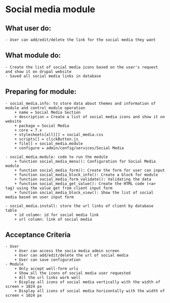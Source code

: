 # Social media module

## What user do:
    - User can add/edit/delete the link for the social media they want

## What module do:
    - Create the list of social media icons based on the user's request and show it on drupal website
    - Saved all social media links in database

## Preparing for module:
    - social_media.info: to store data about themes and information of module and control module operation
        + name = Social Media Section
        + description = Create a list of social media icons and show it on website
        + package = Social Media
        + core = 7.x
        + stylesheets[all][] = social_media.css
        + scripts[] = clickButton.js
        + file[] = social_media.module  
        + configure = admin/config/services/Social Media
    
    - social_media.module: code to run the module 
        + function social_media_menu(): Configuration for Social Media module
        + function social_media_form(): Create the form for user can input
        + function social_media_block_info(): Create a block for module
        + function social_media_form_validate(): Validating the data
        + function social_media_get_value(): Create the HTML code (<a> tag) using the value get from client input form
        + function social_media_block_view(): Show the list of social media based on user input form
    
    - social_media.install: store the url links of client by database table
        + id column: id for social media link
        + url column: link of social media

## Acceptance Criteria
    - User
        + User can access the socia media admin screen
        + User can add/edit/delete the url of social media
        + User can save configuration
    - Module 
        + Only accept well-form urls
        + Show all the icons of social media user requested
        + All the url links work well
        + Display all icons of social media vertically with the width of screen > 1024 px
        + Display all icons of social media horizontally with the width of screen < 1024 px

 


    
